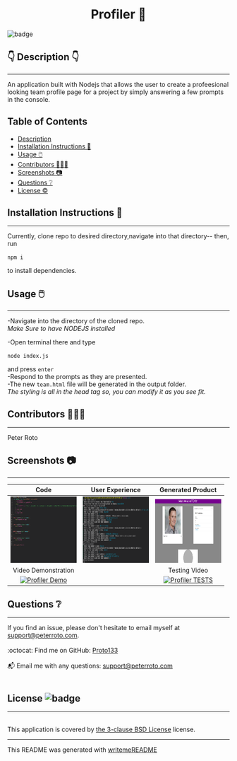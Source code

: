 
  <h1 align="center">Profiler 🎉 </h1>
    
  ![badge](https://img.shields.io/badge/license-BSD_3_Clause-brightgreen)<br />
  
  ## 👇  Description  👇
---
  
  An application built with Nodejs that allows the user to create a profeesional looking team profile page for a project by simply answering a few prompts in the console.
 
  ## Table of Contents 
  - [Description](#--description--)
  - [Installation Instructions 📣](#installation-instructions-)
  - [Usage 🖱️](#usage-️)
  - [Contributors 🧑‍🤝‍🧑](#contributors-)
  - [Screenshots 📷](#screenshots-)
  - [Questions ❔](#questions-)
  - [License ©️](#license-️)
    
  ## Installation Instructions 📣
---

  Currently, clone repo to desired directory,navigate into that directory-- then, run 
  ```
  npm i
  ```
  to install dependencies.
  
  ## Usage 🖱️
---

  -Navigate into the directory of the cloned repo.   
    *Make Sure to have NODEJS installed*
 
  -Open terminal there and type 
 
  ```
  node index.js
  ```
 and press <code>enter</code>  
 -Respond to the prompts as they are presented.  
 -The new <code>team.html</code> file will be generated in the output folder.  
  *The styling is all in the head tag so, you can modify it as you see fit.*
  
  ## Contributors 🧑‍🤝‍🧑
---
  Peter Roto
  
  ## Screenshots 📷
---

  |  Code                                                  | User Experience                                        |       Generated Product                                | 
  |:------------------------------------------------------:|:------------------------------------------------------:|:------------------------------------------------------:|
  | <img alt="Screenshot of code." href="./images/code_screenshot.png" src="./images/code_screenshot.png" width="150" height="150"> |<img alt="Screenshot of user experience." href="./images/User_Experience.png" src="./images/Screenshot_UserExperience.png" width="150" height="150">|<img alt="Screenshot of HTML generated" href="./images/html_generated.png" src="./images/Screenshot_GeneratedHTML.png" width="150" height="150">|
  |    Video Demonstration                                                            |                                               |              Testing Video                                          | 
  | [![Profiler Demo](https://res.cloudinary.com/marcomontalbano/image/upload/v1623690748/video_to_markdown/images/youtube--XZRm_xuYHzE-c05b58ac6eb4c4700831b2b3070cd403.jpg)](https://youtu.be/XZRm_xuYHzE "Profiler Demo") |                                                        | [![Profiler TESTS](https://res.cloudinary.com/marcomontalbano/image/upload/v1623693229/video_to_markdown/images/youtube--AtXWAl4-hbs-c05b58ac6eb4c4700831b2b3070cd403.jpg)](https://youtu.be/AtXWAl4-hbs "Profiler TESTS")                                                       |   




  ## Questions ❔

---

  If you find an issue, please don't hesitate to email myself at support@peterroto.com.<br />
  <br />
  :octocat: Find me on GitHub: [Proto133](https://github.com/Proto133)<br />
  <br />
  📬 Email me with any questions: support@peterroto.com<br /><br />
  
  ## License ![badge](https://img.shields.io/badge/license-BSD_3_Clause-brightgreen)
---
  <br />
  This application is covered by <a href="https://opensource.org/licenses/BSD-3-Clause"> the 3-clause BSD License</a> license. 

  --------------------------- 
 

  This README was generated with [writemeREADME](https://github.com/proto133/writemeREADME) 
  

